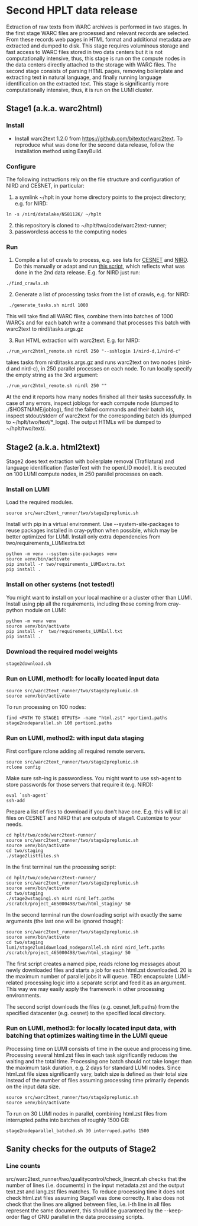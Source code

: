 # Second HPLT data release
Extraction of raw texts from WARC archives is performed in two stages. In the first stage WARC files
are processed and relevant records are selected. From these records web pages in HTML format and
additional metadata are extracted and dumped to disk. This stage requires voluminous storage and
fast access to WARC files stored in two data centers but it is not computationally intensive, thus, this
stage is run on the compute nodes in the data centers directly attached to the storage with WARC
files.
The second stage consists of parsing HTML pages, removing boilerplate and extracting text in natural
language, and finally running language identification on the extracted text. This stage is significantly
more computationally intensive, thus, it is run on the LUMI cluster.

## Stage1 (a.k.a. warc2html)
### Install
* Install warc2text 1.2.0 from https://github.com/bitextor/warc2text. To reproduce what was done for the second data 
release, follow the installation method using EasyBuild. 

### Configure
The following instructions rely on the file structure and configuration of NIRD and CESNET, in particular:
1. a symlink ~/hplt in your home directory points to the project directory; e.g. for NIRD:
```commandline
ln -s /nird/datalake/NS8112K/ ~/hplt
```
2. this repository is cloned to ~/hplt/two/code/warc2text-runner;
3. passwordless access to the computing nodes 


### Run
1. Compile a list of crawls to process, e.g. see lists for [CESNET](cesnet/crawls.paths) and [NIRD](nirdl/crawls.paths).
Do this manually or adapt and run [this script](find_crawls.sh), which reflects what was done in the 2nd data release.
E.g. for NIRD just run:
```commandline
./find_crawls.sh
```

2. Generate a list of processing tasks from the list of crawls, e.g. for NIRD:
```commandline
 ./generate_tasks.sh nirdl 1000
```
This will take find all WARC files, combine them into batches of 1000 WARCs and for each batch write a command that 
processes this batch with warc2text to nirdl/tasks.args.gz

3. Run HTML extraction with warc2text. E.g. for NIRD:
```commandline
./run_warc2html_remote.sh nirdl 250 "--sshlogin 1/nird-d,1/nird-c"
```
takes tasks from nirdl/tasks.args.gz and runs warc2text on two nodes (nird-d and nird-c), in 250 parallel processes on each node.
To run locally specify the empty string as the 3rd argument:
```commandline
./run_warc2html_remote.sh nirdl 250 ""
```
At the end it reports how many nodes finished all their tasks successfully. In case of any errors, inspect joblogs for
each compute node (dumped to ./$HOSTNAME/joblog), find the failed commands and their batch ids, 
inspect stdout/stderr of warc2text for the corresponding batch ids (dumped to  ~/hplt/two/text/*_logs). 
The output HTMLs will be dumped to ~/hplt/two/text/.

## Stage2 (a.k.a. html2text)
Stage2 does text extraction with boilerplate removal (Trafilatura) and language identification (fasterText with the openLID model).
It is executed on 100 LUMI compute nodes, in 250 parallel processes on each.

### Install on LUMI
Load the required modules.
```commandline
source src/warc2text_runner/two/stage2preplumic.sh
``` 

Install with pip in a virtual environment. Use --system-site-packages to reuse 
packages installed in cray-python when possible, which may be better optimized for LUMI. 
Install only extra dependencies from two/requirements_LUMIextra.txt 
```commandline
python -m venv --system-site-packages venv
source venv/bin/activate
pip install -r two/requirements_LUMIextra.txt
pip install .  
```

### Install on other systems (not tested!)
You might want to install on your local machine or a cluster other than LUMI.
Install using pip all the requirements, including those coming from cray-python module on LUMI: 
```commandline
python -m venv venv
source venv/bin/activate
pip install -r  two/requirements_LUMIall.txt
pip install .
```

### Download the required model weights
```commandline
stage2download.sh
```

### Run on LUMI, method1: for locally located input data
```commandline
source src/warc2text_runner/two/stage2preplumic.sh
source venv/bin/activate
```

To run processing on 100 nodes:
```commandline
find <PATH TO STAGE1 OTPUTS> -name "html.zst" >portion1.paths
stage2nodeparallel.sh 100 portion1.paths
```

### Run on LUMI, method2: with input data staging
First configure rclone adding all required remote servers.
```commandline
source src/warc2text_runner/two/stage2preplumic.sh
rclone config
```
Make sure ssh-ing is passwordless. You might want to use ssh-agent to store passwords for those 
servers that require it (e.g. NIRD):  
```commandline
eval `ssh-agent`
ssh-add
```
Prepare a list of files to download if you don't have one. E.g. this will list all 
files on CESNET and NIRD that are outputs of stage1. Customize to your needs.
```commandline
cd hplt/two/code/warc2text-runner/
source src/warc2text_runner/two/stage2preplumic.sh
source venv/bin/activate
cd two/staging
./stage2listfiles.sh
```

In the first terminal run the processing script:
```commandline
cd hplt/two/code/warc2text-runner/
source src/warc2text_runner/two/stage2preplumic.sh
source venv/bin/activate
cd two/staging
./stage2wstaging1.sh nird nird_left.paths /scratch/project_465000498/two/html_staging/ 50
```

In the second terminal run the downloading script with exactly the same arguments (the last one will be ignored though):
```commandline
source src/warc2text_runner/two/stage2preplumic.sh
source venv/bin/activate
cd two/staging
lumi/stage2lumidownload_nodeparallel.sh nird nird_left.paths /scratch/project_465000498/two/html_staging/ 50 
```
The first script creates a named pipe, reads rclone log messages about newly downloaded files 
and starts a job for each html.zst downloaded. 20 is the maximum number of parallel jobs it will queue.
TBD: encapsulate LUMI-related processing logic into a separate script and feed it as an argument. This way we 
may easily apply the framework in other processing environments.

The second script downloads the files (e.g. cesnet_left.paths) from the specified datacenter (e.g. cesnet) to 
the specified local directory.  

### Run on LUMI, method3: for locally located input data, with batching that optimizes waiting time in the LUMI queue
Processing time on LUMI consists of time in the queue and processing time. Processing several html.zst files in each task
significantly reduces the waiting and the total time. Processing one batch should not take longer than the maximum 
task duration, e.g. 2 days for standard LUMI nodes. Since html.zst file sizes significantly vary, batch size is 
defined as their total size instead of the number of files assuming processing time primarily depends on the input data 
size.

```commandline
source src/warc2text_runner/two/stage2preplumic.sh
source venv/bin/activate
```
To run on 30 LUMI nodes in parallel, combining html.zst files from interrupted.paths into batches of roughly 1500 GB: 
```commandline
stage2nodeparallel_batched.sh 30 interruped.paths 1500
```

## Sanity checks for the outputs of Stage2
### Line counts
src/warc2text_runner/two/qualitycontrol/check_linecnt.sh checks that the number of lines (i.e. documents) in the input
metadata.zst and the output text.zst and lang.zst files matches. To reduce processing time it does not check html.zst 
files assuming Stage1 was done correctly. It also does not check that the lines are aligned between files, i.e. i-th line
in all files represent the same document, this should be guaranteed by the --keep-order flag of GNU parallel in the
data processing scripts.